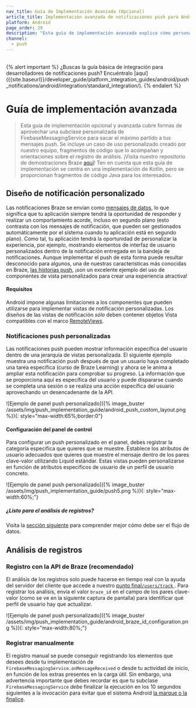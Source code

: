 ```yaml
---
nav_title: Guía de Implementación Avanzada (Opcional)
article_title: Implementación avanzada de notificaciones push para Android (Opcional)
platform: Android
page_order: 29
description: "Esta guía de implementación avanzada explica cómo personalizar el diseño de las notificaciones push para mostrar información específica del usuario en tus mensajes. También se incluye un ejemplo de caso de uso construido por nuestro equipo, fragmentos de código que lo acompañan y orientación sobre el análisis de registros."
channel:
  - push
---
```


<br>
{% alert important %}
¿Buscas la guía básica de integración para desarrolladores de notificaciones push? Encuéntralo [aquí]({{site.baseurl}}/developer_guide/platform_integration_guides/android/push_notifications/android/integration/standard_integration/).
{% endalert %}

# Guía de implementación avanzada

> Esta guía de implementación opcional y avanzada cubre formas de aprovechar una subclase personalizada de FirebaseMessagingService para sacar el máximo partido a tus mensajes push. Se incluye un caso de uso personalizado creado por nuestro equipo, fragmentos de código que lo acompañan y orientaciones sobre el registro de análisis. ¡Visita nuestro repositorio de demostraciones Braze [aquí](https://github.com/braze-inc/braze-growth-shares-android-demo-app)! Ten en cuenta que esta guía de implementación se centra en una implementación de Kotlin, pero se proporcionan fragmentos de código Java para los interesados.

## Diseño de notificación personalizado

Las notificaciones Braze se envían como [mensajes de datos](https://firebase.google.com/docs/cloud-messaging/concept-options), lo que significa que tu aplicación siempre tendrá la oportunidad de responder y realizar un comportamiento acorde, incluso en segundo plano (esto contrasta con los mensajes de notificación, que pueden ser gestionados automáticamente por el sistema cuando tu aplicación está en segundo plano). Como tal, tu aplicación tendrá la oportunidad de personalizar la experiencia, por ejemplo, mostrando elementos de interfaz de usuario personalizados dentro de la notificación entregada en la bandeja de notificaciones. Aunque implementar el push de esta forma puede resultar desconocido para algunos, una de nuestras características más conocidas en Braze, [las historias push]({{site.baseurl}}/user_guide/message_building_by_channel/push/advanced_push_options/push_stories/), ¡son un excelente ejemplo del uso de componentes de vista personalizados para crear una experiencia atractiva!

#### Requisitos

Android impone algunas limitaciones a los componentes que pueden utilizarse para implementar vistas de notificación personalizadas. Los diseños de las vistas de notificación _sólo_ deben contener objetos Vista compatibles con el marco [RemoteViews](https://developer.android.com/reference/android/widget/RemoteViews).

### Notificaciones push personalizadas

Las notificaciones push pueden mostrar información específica del usuario dentro de una jerarquía de vistas personalizada. El siguiente ejemplo muestra una notificación push después de que un usuario haya completado una tarea específica (curso de Braze Learning) y ahora se le anima a ampliar esta notificación para comprobar su progreso. La información que se proporciona aquí es específica del usuario y puede dispararse cuando se completa una sesión o se realiza una acción específica del usuario aprovechando un desencadenante de la API. 

![Ejemplo de panel push personalizado]({% image_buster /assets/img/push_implementation_guide/android_push_custom_layout.png %}){: style="max-width:65%;border:0"}

#### Configuración del panel de control

Para configurar un push personalizado en el panel, debes registrar la categoría específica que quieres que se muestre. Establece los atributos de usuario adecuados que quieres que muestre el mensaje dentro de los pares clave-valor utilizando Liquid estándar. Estas vistas pueden personalizarse en función de atributos específicos de usuario de un perfil de usuario concreto.

![Ejemplo de panel push personalizado]({% image_buster /assets/img/push_implementation_guide/push5.png %}){: style="max-width:60%;"}

##### ¿Listo para el análisis de registros?
Visita la [sección siguiente](#logging-analytics) para comprender mejor cómo debe ser el flujo de datos.

## Análisis de registros

### Registro con la API de Braze (recomendado)

El análisis de los registros solo puede hacerse en tiempo real con la ayuda del servidor del cliente que accede a nuestro [punto final`/users/track` ]({{site.baseurl}}/api/endpoints/user_data/post_user_track/). Para registrar los análisis, envía el valor `braze_id` en el campo de los pares clave-valor (como se ve en la siguiente captura de pantalla) para identificar qué perfil de usuario hay que actualizar.

![Ejemplo de panel push personalizado]({% image_buster /assets/img/push_implementation_guide/android_braze_id_configuration.png %}){: style="max-width:80%;"}

### Registrar manualmente 

El registro manual se puede conseguir registrando los elementos que desees desde tu implementación de `FirebaseMessagingService.onMessageReceived` o desde tu actividad de inicio, en función de los extras presentes en la carga útil. Sin embargo, una advertencia importante que debes recordar es que tu subclase `FirebaseMessagingService` _debe_ finalizar la ejecución en los 10 segundos siguientes a la invocación para evitar que el sistema Android [la marque o la finalice](https://firebase.google.com/docs/cloud-messaging/android/receive). 


